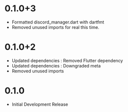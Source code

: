 # 0.1.0+3

* Formatted discord_manager.dart with dartfmt
* Removed unused imports for real this time.

# 0.1.0+2

* Updated dependencies : Removed Flutter dependency
* Updated dependencies : Downgraded meta
* Removed unused imports

# 0.1.0 

* Initial Development Release
